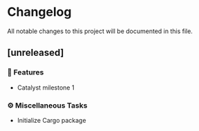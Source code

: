 # Changelog

All notable changes to this project will be documented in this file.

## [unreleased]

### 🚀 Features

- Catalyst milestone 1

### ⚙️ Miscellaneous Tasks

- Initialize Cargo package

<!-- generated by git-cliff -->
